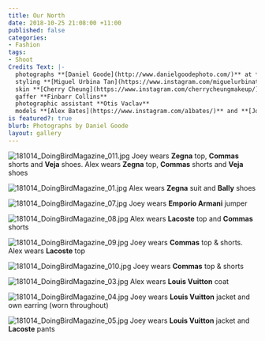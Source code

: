```yaml
---
title: Our North
date: 2018-10-25 21:08:00 +11:00
published: false
categories:
- Fashion
tags:
- Shoot
Credits Text: |-
  photographs **[Daniel Goode](http://www.danielgoodephoto.com/)** at **[The Artist Group](https://artist-group.net/)**
  styling **[Miguel Urbina Tan](https://www.instagram.com/miguelurbinatan/)** hair **[Joel Forman](https://www.instagram.com/joelforman/)** at **[Lion Artist Management](https://www.instagram.com/lionartistmanagement/)**
  skin **[Cherry Cheung](https://www.instagram.com/cherrycheungmakeup/)**
  gaffer **Finbarr Collins**
  photographic assistant **Otis Vaclav**
  models **[Alex Bates](https://www.instagram.com/a1bates/)** and **[Joey Gould](https://www.instagram.com/turt__s/)** at **[Kult](https://www.kult.com.au/)**
is featured?: true
blurb: Photographs by Daniel Goode
layout: gallery
---
```


![181014_DoingBirdMagazine_011.jpg](/uploads/181014_DoingBirdMagazine_011.jpg)
Joey wears **Zegna** top, **Commas** shorts and **Veja** shoes. Alex wears **Zegna** top, **Commas** shorts and **Veja** shoes

![181014_DoingBirdMagazine_01.jpg](/uploads/181014_DoingBirdMagazine_01.jpg)
Alex wears **Zegna** suit and **Bally** shoes

![181014_DoingBirdMagazine_07.jpg](/uploads/181014_DoingBirdMagazine_07.jpg)
Joey wears **Emporio Armani** jumper

![181014_DoingBirdMagazine_08.jpg](/uploads/181014_DoingBirdMagazine_08.jpg)
Alex wears **Lacoste** top and **Commas** shorts

![181014_DoingBirdMagazine_09.jpg](/uploads/181014_DoingBirdMagazine_09.jpg)
Joey wears **Commas** top & shorts. Alex wears **Lacoste** top

![181014_DoingBirdMagazine_010.jpg](/uploads/181014_DoingBirdMagazine_010.jpg)
Joey wears **Commas** top & shorts

![181014_DoingBirdMagazine_03.jpg](/uploads/181014_DoingBirdMagazine_03.jpg)
Alex wears **Louis Vuitton** coat

![181014_DoingBirdMagazine_04.jpg](/uploads/181014_DoingBirdMagazine_04.jpg)
Joey wears **Louis Vuitton** jacket and own earring (worn throughout)

![181014_DoingBirdMagazine_05.jpg](/uploads/181014_DoingBirdMagazine_05.jpg)
Joey wears **Louis Vuitton** jacket and **Lacoste** pants









